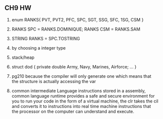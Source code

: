 ## CH9 HW


1. enum RANKS{ PVT, PVT2, PFC, SPC, SGT, SSG, SFC, 1SG, CSM }

2. RANKS SPC = RANKS.DOMINIQUE;
   RANKS CSM = RANKS.SAM

3.  STRING RANKS = SPC.TOSTRING

4. by choosing a integer type 

5. stack/heap

6. struct dod
 {
  private double Army, Navy, Marines, Airforce;
  ...
  }
  
  7. pg210 because the compiler will only generate one which means that the structure is actually accessing the var
  
  8.  common intermediate Language instructions stored in a assembly, common language runtime provides a safe and secure environment for you to run your code in the form of a virtual machine, the clr takes the cil and converts it to instructions into real time machine instructions that the processor on the computer can understand and execute. 
